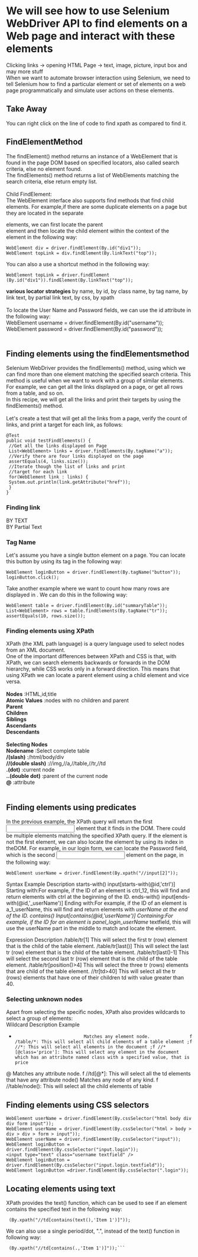 # We will see how to use Selenium WebDriver API to find elements on a Web page and interact with these elements

Clicking links -> opening HTML Page -> text, image, picture, input box and may more stuff <br>
When we want to automate browser interaction using Selenium, we need to tell Selenium how to find a particular element or set of elements on a web page programmatically and simulate user actions on these elements. <br>
## Take Away 
You can right click on the line of code to find xpath as compared to find it.

## **FindElementMethod**<br>
The findElement() method returns an instance of a WebElement that is found in the page DOM based on specified locators, also called search criteria, else no element found.<br>
The findElements() method returns a list of WebElements matching the search criteria, else return empty list.<br>
<br>Child FindElement:<br>
The WebElement interface also supports find methods that find child elements. For example,if there are some duplicate elements on a page but they are located in the separate <div>elements, we can first locate the parent <div> element and then locate the child element within the context of the <div> element in the following way:<br>
  ```
WebElement div = driver.findElement(By.id("div1"));
WebElement topLink = div.findElement(By.linkText("top"));
```
You can also a use a shortcut method in the following way:<br>
  ```
WebElement topLink = driver.findElement
 (By.id("div1")).findElement(By.linkText("top"));
```
**various locator strategies**
by name, by id, by class name, by tag name, by link text, by partial link text, by css, by xpath<br><br>
  To locate the User Name and Password fields, we can use the id attribute in the following way:<br>
WebElement username = driver.findElement(By.id("username"));<br>
WebElement password = driver.findElement(By.id("password"));<br>
<br>
  
## Finding elements using the findElementsmethod
Selenium WebDriver provides the findElements() method, using which we can find more than one element matching the specified search criteria. This method is useful when we want to work with a group of similar elements. For example, we can get all the links displayed on a page, or get all rows from a table, and so on.<br>
In this recipe, we will get all the links and print their targets by using the findElements() method.<br>
<br>
Let's create a test that will get all the links from a page, verify the count of links, and print a
target for each link, as follows:
```
@Test
public void testFindElements() {
 //Get all the links displayed on Page
 List<WebElement> links = driver.findElements(By.tagName("a"));
 //Verify there are four links displayed on the page
 assertEquals(4, links.size());
 //Iterate though the list of links and print
 //target for each link
 for(WebElement link : links) {
 System.out.println(link.getAttribute("href"));
 }
}
  ```
### Finding link 
BY TEXT<br>
BY Partial Text<br>

### Tag Name
Let's assume you have a single button element on a page. You can locate this button by using its tag in the following way:<br>
```
WebElement loginButton = driver.findElement(By.tagName("button"));
loginButton.click();
```

Take another example where we want to count how many rows are displayed in <table>.
We can do this in the following way:  
  
```
WebElement table = driver.findElement(By.id("summaryTable"));
List<WebElement> rows = table.findElements(By.tagName("tr"));
assertEquals(10, rows.size());
```
### Finding elements using XPath
XPath (the XML path language) is a query language used to select nodes from an XML
document. <br>
One of the important differences between XPath and CSS is that, with XPath, we can search
elements backwards or forwards in the DOM hierarchy, while CSS works only in a forward
direction. This means that using XPath we can locate a parent element using a child element
and vice versa.<br><br>
**Nodes** :HTML,id,title <br>
**Atomic Values** :nodes with no children and parent <br>
**Parent** <br>
**Children**  <br>
**Siblings** <br>
**Ascendants**  <br>
**Descendants**  <br><br>
**Selecting Nodes**<br>
**Nodename** :Select complete table <br>
**/(slash)** :/html/body/div <br>
**//(double slash)** ://img,//a,//table,//tr,//td <br>
**.(dot)** :current node <br>
**..(double dot)** :parent of the current node <br>
**@** :attribute <br><br>
## Finding elements using predicates

In the previous example, the XPath query will return the first <input> element that it finds in the DOM. There could be multiple elements matching the specified XPath query. If the element is not the first element, we can also locate the element by using its index in theDOM. For example, in our login form, we can locate the Password field, which is the second <input> element on the page, in the following way:
```
WebElement userName = driver.findElement(By.xpath("//input[2]"));
```

Syntax                                  Example                                Description
starts-with()                   input[starts-with(@id,'ctrl')]                  Starting with:For example, if the ID of an element is ctrl_12, this will find and return elements with ctrl at the beginning of the ID.
ends-with()                     input[ends-with(@id,'_userName')]               Ending with:For example, if the ID of an element is a_1_userName, this will find and return elements with _userName at the end of the ID.
contains()                      Input[contains(@id,'userName')]                 Containing:For example, if the ID for an element is panel_login_userName_ textfield, this will use the userName part in the middle to match and locate the element.

Expression                                                                       Description
/table/tr[1]                                                                    This will select the first tr (row) element that is the child of the table element.
/table/tr[last()]                                                               This will select the last tr (row) element that is the child of the table element.
/table/tr[last()-1]                                                             This will select the second last tr (row) element that is the child of the table element.
/table/tr[position()>4]                                                         This will select the three tr (rows) elements that are child of the table element.
//tr[td>40]                                                                     This will select all the tr (rows) elements that have one of their children td with value greater than 40.

### Selecting unknown nodes
Apart from selecting the specific nodes, XPath also provides wildcards to select a group of elements:<br>
Wildcard                        Description                             Example
*                               Matches any element node.               f /table/*: This will select all child elements of a table element ;f //*: This will select all elements in the document ;f //*[@class='price']: This will select any element in the document which has an attribute named class with a specified value, that is price 
@                               Matches any attribute node.             f //td[@*]: This will select all the td elements that have any attribute 
node()                          Matches any node of any kind.           f //table/node(): This will select all the child elements of table


## Finding elements using CSS selectors
```
WebElement userName = driver.findElement(By.cssSelector("html body div div form input"));
WebElement userName = driver.findElement(By.cssSelector("html > body > div > div > form > input"));
WebElement userName = driver.findElement(By.cssSelector("input"));
WebElement loginButton =  driver.findElement(By.cssSelector("input.login"));
<input type="text" class="username textfield" />
WebElement loginButton = driver.findElement(By.cssSelector("input.login.textfield"));
WebElement loginButton =driver.findElement(By.cssSelector(".login"));
```
## Locating elements using text
XPath provides the text() function, which can be used to see if an element contains the specified text in the following way:
```WebElement cell = driver.findElement
 (By.xpath("//td[contains(text(),'Item 1')]"));
```
We can also use a single period/dot, ".", instead of the text() function in following way:
```WebElement cell = driver.findElement
 (By.xpath("//td[contains(.,'Item 1')]"));```
 
